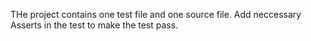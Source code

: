 THe project contains one test file and one source file. Add neccessary Asserts in the test to make the test pass.

